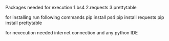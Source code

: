 
Packages needed for execution
1.bs4
2.requests
3.prettytable

for installing run following commands
pip install ps4
pip install requests
pip install prettytable

for nexecution needed internet connection and any python IDE

